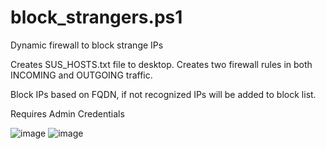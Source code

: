 # block_strangers.ps1
Dynamic firewall to block strange IPs

Creates SUS_HOSTS.txt file to desktop.
Creates two firewall rules in both INCOMING and OUTGOING traffic.

Block IPs based on FQDN, if not recognized IPs will be added to block list.

Requires Admin Credentials

![image](https://user-images.githubusercontent.com/49540886/172030233-5dcbc4d5-6ea0-4928-9040-c2b7ac34997d.png)
![image](https://user-images.githubusercontent.com/49540886/172030231-fb144cf3-e462-4df1-be95-c8a31ff0c8b9.png)
